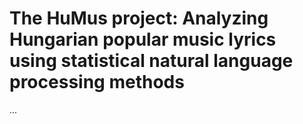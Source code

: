 # The HuMus project: Analyzing Hungarian popular music lyrics using statistical natural language processing methods

...
